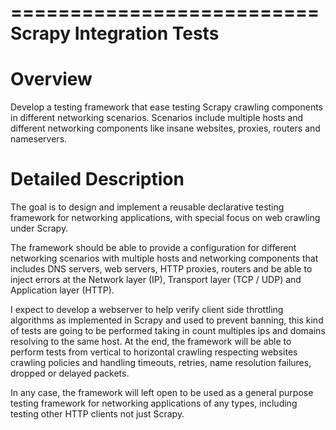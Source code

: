 ==========================
Scrapy Integration Tests
==========================


Overview
========

Develop a testing framework that ease testing Scrapy crawling components in 
different networking scenarios. Scenarios include multiple hosts and different 
networking components like insane websites, proxies, routers and nameservers.


Detailed Description
====================
The goal is to design and implement a reusable declarative testing framework for 
networking applications, with special focus on web crawling under Scrapy.

The framework should be able to provide a configuration for different networking 
scenarios with multiple hosts and networking components that includes DNS servers, 
web servers, HTTP proxies, routers and be able to inject errors at the Network layer 
(IP), Transport layer (TCP / UDP) and Application layer (HTTP).

I expect to develop a webserver to help verify client side throttling algorithms as 
implemented in Scrapy and used to prevent banning, this kind of tests are going to be 
performed taking in count multiples ips and domains resolving to the same host. At the end, 
the framework will be able to perform tests from vertical to horizontal crawling respecting 
websites crawling policies and handling timeouts, retries, name resolution failures, 
dropped or delayed packets.

In any case, the framework will left open to be used as a general purpose testing 
framework for networking applications of any types, including testing other HTTP 
clients not just Scrapy.
